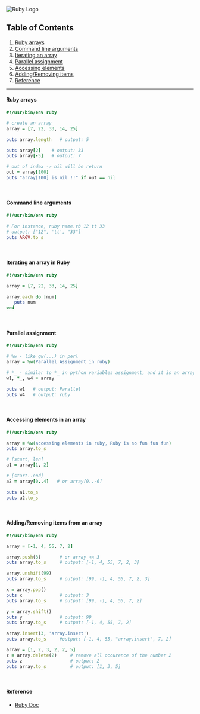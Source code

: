 ![Ruby Logo](https://findicons.com/files/icons/899/ruby_programming/256/ruby.png)

## Table of Contents
1. [Ruby arrays](https://github.com/ZeroSword-X/programming/tree/master/ruby/arrays#ruby-arrays)
1. [Command line arguments](https://github.com/ZeroSword-X/programming/tree/master/ruby/arrays#command-line-arguments)
1. [Iterating an array](https://github.com/ZeroSword-X/programming/tree/master/ruby/arrays#iterating-an-array-in-ruby)
1. [Parallel assignment](https://github.com/ZeroSword-X/programming/tree/master/ruby/arrays#parallel-assignment)
1. [Accessing elements](https://github.com/ZeroSword-X/programming/tree/master/ruby/arrays#accessing-elements-in-an-array)
1. [Adding/Removing items](https://github.com/ZeroSword-X/programming/tree/master/ruby/arrays#addingremoving-items-from-an-array)
1. [Reference](https://github.com/ZeroSword-X/programming/tree/master/ruby/arrays#reference)

---

#### Ruby arrays

```ruby
#!/usr/bin/env ruby

# create an array
array = [7, 22, 33, 14, 25]

puts array.length   # output: 5

puts array[2]    # output: 33
puts array[-5]   # output: 7

# out of index -> nil will be return
out = array[100]
puts "array[100] is nil !!" if out == nil  
```

<br>

#### Command line arguments

```ruby
#!/usr/bin/env ruby

# For instance, ruby name.rb 12 tt 33
# output: ["12", 'tt', "33"]
puts ARGV.to_s
```

<br>

#### Iterating an array in Ruby

```ruby
#!/usr/bin/env ruby

array = [7, 22, 33, 14, 25]

array.each do |num|
   puts num
end
```

<br>

#### Parallel assignment

```ruby
#!/usr/bin/env ruby

# %w - like qw(...) in perl
array = %w(Parallel Assignment in ruby)

# *_ - similar to *_ in python variables assignment, and it is an array in this scenario
w1, *_, w4 = array

puts w1   # output: Parallel
puts w4   # output: ruby
```

<br>

#### Accessing elements in an array

```ruby
#!/usr/bin/env ruby

array = %w(accessing elements in ruby, Ruby is so fun fun fun)
puts array.to_s

# [start, len]
a1 = array[1, 2]

# [start..end]
a2 = array[0..4]   # or array[0..-6]

puts a1.to_s
puts a2.to_s
```

<br>

#### Adding/Removing items from an array

```ruby
#!/usr/bin/env ruby

array = [-1, 4, 55, 7, 2]

array.push(3)       # or array << 3
puts array.to_s     # output: [-1, 4, 55, 7, 2, 3]

array.unshift(99)
puts array.to_s     # output: [99, -1, 4, 55, 7, 2, 3]

x = array.pop()
puts x              # output: 3
puts array.to_s     # output: [99, -1, 4, 55, 7, 2]

y = array.shift()
puts y              # output: 99
puts array.to_s     # output: [-1, 4, 55, 7, 2]

array.insert(3, 'array.insert')
puts array.to_s     #output: [-1, 4, 55, "array.insert", 7, 2]

array = [1, 2, 3, 2, 2, 5]
z = array.delete(2)     # remove all occurence of the number 2
puts z                  # output: 2
puts array.to_s         # output: [1, 3, 5]
```

<br>

#### Reference

- [Ruby Doc](https://ruby-doc.org/core-2.6/Array.html)
